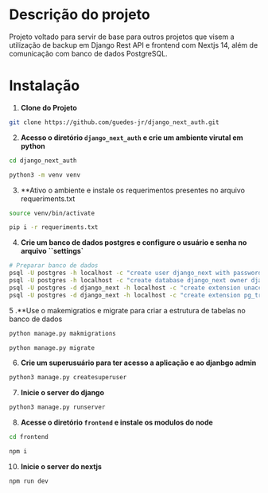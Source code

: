 # Descrição do projeto
Projeto voltado para servir de base para outros projetos que visem a utilização de backup em Django Rest API e frontend com Nextjs 14, além de comunicação com banco de dados PostgreSQL.

# Instalação
 1. **Clone do Projeto**
```bash
git clone https://github.com/guedes-jr/django_next_auth.git
```

 2. **Acesso o diretório `django_next_auth` e crie um ambiente virutal em python**
```bash
cd django_next_auth

python3 -m venv venv
```

 3. **Ativo o ambiente e instale os requerimentos presentes no arquivo requeriments.txt
```bash
source venv/bin/activate

pip i -r requeriments.txt
```
4. **Crie um banco de dados postgres e configure o usuário e senha no arquivo ``settings`**

```bash
# Preparar banco de dados
psql -U postgres -h localhost -c "create user django_next with password 'django_next'";
psql -U postgres -h localhost -c "create database django_next owner django_next;";
psql -U postgres -d django_next -h localhost -c "create extension unaccent";
psql -U postgres -d django_next -h localhost -c "create extension pg_trgm"; 
```
5 .**Use o makemigratios e migrate para criar a estrutura de tabelas no banco de dados
```bash
python manage.py makmigrations

python manage.py migrate
```
6. **Crie um superusuário para ter acesso a aplicação e ao djanbgo admin**
```bash
python3 manage.py createsuperuser
```

7. **Inicie o server do django**
```bash
python3 manage.py runserver
```

8. **Acesse o diretório `frontend` e instale os modulos do node**
```bash
cd frontend

npm i 
```
10. **Inicie o server do nextjs**
```bash
npm run dev
```
